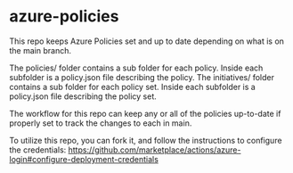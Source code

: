 # azure-policies

This repo keeps Azure Policies set and up to date depending on what is on the main branch. 

The policies/ folder contains a sub folder for each policy. Inside each subfolder is a policy.json file describing the policy. 
The initiatives/ folder contains a sub folder for each policy set. Inside each subfolder is a policy.json file describing the policy set.

The workflow for this repo can keep any or all of the policies up-to-date if properly set to track the changes to each in main.

To utilize this repo, you can fork it, and follow the instructions to configure the credentials:
https://github.com/marketplace/actions/azure-login#configure-deployment-credentials
